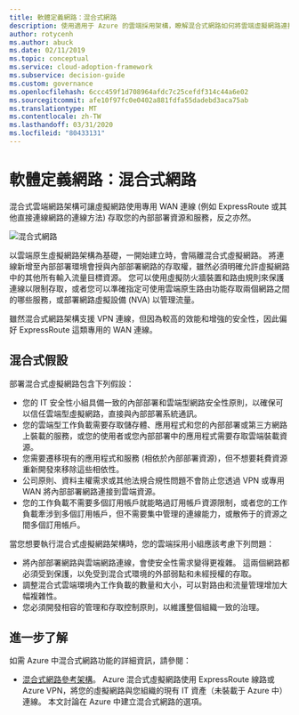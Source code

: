 ```yaml
---
title: 軟體定義網路：混合式網路
description: 使用適用于 Azure 的雲端採用架構，瞭解混合式網路如何將雲端虛擬網路連接到內部部署資源。
author: rotycenh
ms.author: abuck
ms.date: 02/11/2019
ms.topic: conceptual
ms.service: cloud-adoption-framework
ms.subservice: decision-guide
ms.custom: governance
ms.openlocfilehash: 6ccc459f1d708964afdc7c25cefdf314c44a6e02
ms.sourcegitcommit: afe10f97fc0e0402a881fdfa55dadebd3aca75ab
ms.translationtype: MT
ms.contentlocale: zh-TW
ms.lasthandoff: 03/31/2020
ms.locfileid: "80433131"
---
```

# <a name="software-defined-networking-hybrid-network"></a>軟體定義網路：混合式網路

混合式雲端網路架構可讓虛擬網路使用專用 WAN 連線 (例如 ExpressRoute 或其他直接連線網路的連線方法) 存取您的內部部署資源和服務，反之亦然。

![混合式網路](https://docs.microsoft.com/azure/architecture/reference-architectures/hybrid-networking/images/expressroute.png)

以雲端原生虛擬網路架構為基礎，一開始建立時，會隔離混合式虛擬網路。 將連線新增至內部部署環境會授與內部部署網路的存取權，雖然必須明確允許虛擬網路中的其他所有輸入流量目標資源。 您可以使用虛擬防火牆裝置和路由規則來保護連線以限制存取，或者您可以準確指定可使用雲端原生路由功能存取兩個網路之間的哪些服務，或部署網路虛擬設備 (NVA) 以管理流量。

雖然混合式網路架構支援 VPN 連線，但因為較高的效能和增強的安全性，因此偏好 ExpressRoute 這類專用的 WAN 連線。

## <a name="hybrid-assumptions"></a>混合式假設

部署混合式虛擬網路包含下列假設：

- 您的 IT 安全性小組具備一致的內部部署和雲端型網路安全性原則，以確保可以信任雲端型虛擬網路，直接與內部部署系統通訊。
- 您的雲端型工作負載需要存取儲存體、應用程式和您的內部部署或第三方網路上裝載的服務，或您的使用者或您內部部署中的應用程式需要存取雲端裝載資源。
- 您需要遷移現有的應用程式和服務 (相依於內部部署資源)，但不想要耗費資源重新開發來移除這些相依性。
- 公司原則、資料主權需求或其他法規合規性問題不會防止您透過 VPN 或專用 WAN 將內部部署網路連接到雲端資源。
- 您的工作負載不需要多個訂用帳戶就能略過訂用帳戶資源限制，或者您的工作負載牽涉到多個訂用帳戶，但不需要集中管理的連線能力，或散佈于的資源之間多個訂用帳戶。

當您想要執行混合式虛擬網路架構時，您的雲端採用小組應該考慮下列問題：

- 將內部部署網路與雲端網路連線，會使安全性需求變得更複雜。 這兩個網路都必須受到保護，以免受到混合式環境的外部弱點和未經授權的存取。
- 調整混合式雲端環境內工作負載的數量和大小，可以對路由和流量管理增加大幅複雜性。
- 您必須開發相容的管理和存取控制原則，以維護整個組織一致的治理。

## <a name="learn-more"></a>進一步了解

如需 Azure 中混合式網路功能的詳細資訊，請參閱：

- [混合式網路參考架構](https://docs.microsoft.com/azure/architecture/reference-architectures/hybrid-networking/expressroute)。 Azure 混合式虛擬網路使用 ExpressRoute 線路或 Azure VPN，將您的虛擬網路與您組織的現有 IT 資產（未裝載于 Azure 中）連線。 本文討論在 Azure 中建立混合式網路的選項。
